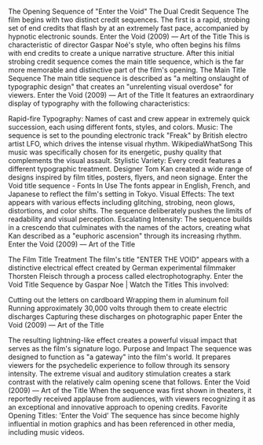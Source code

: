 The Opening Sequence of "Enter the Void"
The Dual Credit Sequence
The film begins with two distinct credit sequences. The first is a rapid, strobing set of end credits that flash by at an extremely fast pace, accompanied by hypnotic electronic sounds. Enter the Void (2009) — Art of the Title This is characteristic of director Gaspar Noé's style, who often begins his films with end credits to create a unique narrative structure.
After this initial strobing credit sequence comes the main title sequence, which is the far more memorable and distinctive part of the film's opening.
The Main Title Sequence
The main title sequence is described as "a melting onslaught of typographic design" that creates an "unrelenting visual overdose" for viewers. Enter the Void (2009) — Art of the Title It features an extraordinary display of typography with the following characteristics:

Rapid-fire Typography: Names of cast and crew appear in extremely quick succession, each using different fonts, styles, and colors.
Music: The sequence is set to the pounding electronic track "Freak" by British electro artist LFO, which drives the intense visual rhythm. WikipediaWhatSong This music was specifically chosen for its energetic, pushy quality that complements the visual assault.
Stylistic Variety: Every credit features a different typographic treatment. Designer Tom Kan created a wide range of designs inspired by film titles, posters, flyers, and neon signage. Enter the Void title sequence - Fonts In Use The fonts appear in English, French, and Japanese to reflect the film's setting in Tokyo.
Visual Effects: The text appears with various effects including glitching, strobing, neon glows, distortions, and color shifts. The sequence deliberately pushes the limits of readability and visual perception.
Escalating Intensity: The sequence builds in a crescendo that culminates with the names of the actors, creating what Kan described as a "euphoric ascension" through its increasing rhythm. Enter the Void (2009) — Art of the Title

The Film Title Treatment
The film's title "ENTER THE VOID" appears with a distinctive electrical effect created by German experimental filmmaker Thorsten Fleisch through a process called electrophotography. Enter the Void Title Sequence by Gaspar Noe | Watch the Titles This involved:

Cutting out the letters on cardboard
Wrapping them in aluminum foil
Running approximately 30,000 volts through them to create electric discharges
Capturing these discharges on photographic paper Enter the Void (2009) — Art of the Title

The resulting lightning-like effect creates a powerful visual impact that serves as the film's signature logo.
Purpose and Impact
The sequence was designed to function as "a gateway" into the film's world. It prepares viewers for the psychedelic experience to follow through its sensory intensity. The extreme visual and auditory stimulation creates a stark contrast with the relatively calm opening scene that follows. Enter the Void (2009) — Art of the Title
When the sequence was first shown in theaters, it reportedly received applause from audiences, with viewers recognizing it as an exceptional and innovative approach to opening credits. Favorite Opening Titles: 'Enter the Void'
The sequence has since become highly influential in motion graphics and has been referenced in other media, including music videos.